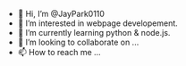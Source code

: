 - 👋 Hi, I’m @JayPark0110
- 👀 I’m interested in webpage developement.
- 🌱 I’m currently learning python & node.js.
- 💞️ I’m looking to collaborate on ...
- 📫 How to reach me ...

<!---
JayPark0110/JayPark0110 is a ✨ special ✨ repository because its `README.md` (this file) appears on your GitHub profile.
You can click the Preview link to take a look at your changes.
--->
